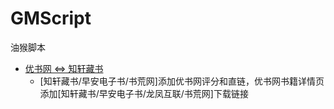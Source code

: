 # GMScript
油猴脚本

- [优书网 <=> 知轩藏书]([https://greasyfork.org/zh-CN/scripts/369850-%E4%BC%98%E4%B9%A6%E7%BD%91-%E7%9F%A5%E8%BD%A9%E8%97%8F%E4%B9%A6)
  - [知轩藏书/早安电子书/书荒网]添加优书网评分和直链，优书网书籍详情页添加[知轩藏书/早安电子书/龙凤互联/书荒网]下载链接

